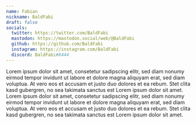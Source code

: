 ```yaml
---
name: Fabian
nickname: BaldFabi
draft: false
socials:
  twitter: https://twitter.com/BaldFabi
  mastodon: https://mastodon.social/web/@BaldFabi
  github: https://github.com/BaldFabi
  instagram: https://instagram.com/BaldFabi
  discord: BaldFabi#8444
---
```


Lorem ipsum dolor sit amet, consetetur sadipscing elitr, sed diam nonumy eirmod tempor invidunt ut labore et dolore magna aliquyam erat, sed diam voluptua. At vero eos et accusam et justo duo dolores et ea rebum. Stet clita kasd gubergren, no sea takimata sanctus est Lorem ipsum dolor sit amet. Lorem ipsum dolor sit amet, consetetur sadipscing elitr, sed diam nonumy eirmod tempor invidunt ut labore et dolore magna aliquyam erat, sed diam voluptua. At vero eos et accusam et justo duo dolores et ea rebum. Stet clita kasd gubergren, no sea takimata sanctus est Lorem ipsum dolor sit amet.
